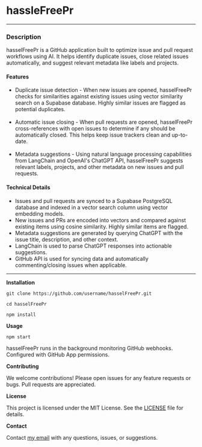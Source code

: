 # hassleFreePr
********************************
### Description
hasselFreePr is a GitHub application built to optimize issue and pull request workflows using AI. It helps identify duplicate issues, close related issues automatically, and suggest relevant metadata like labels and projects.

#### Features
- Duplicate issue detection - When new issues are opened, hasselFreePr checks for similarities against existing issues using vector similarity search on a Supabase database. Highly similar issues are flagged as potential duplicates.
<br><br>
- Automatic issue closing - When pull requests are opened, hasselFreePr cross-references with open issues to determine if any should be automatically closed. This helps keep issue trackers clean and up-to-date.
<br><br>
- Metadata suggestions - Using natural language processing capabilities from LangChain and OpenAI's ChatGPT API, hasselFreePr suggests relevant labels, projects, and other metadata on new issues and pull requests.

#### Technical Details

- Issues and pull requests are synced to a Supabase PostgreSQL database and indexed in a vector search column using vector embedding models.
- New issues and PRs are encoded into vectors and compared against existing items using cosine similarity. Highly similar items are flagged.
- Metadata suggestions are generated by querying ChatGPT with the issue title, description, and other context.
- LangChain is used to parse ChatGPT responses into actionable suggestions.
- GitHub API is used for syncing data and automatically commenting/closing issues when applicable.

********************************
**Installation**
```shell
git clone https://github.com/username/hasselFreePr.git
```
```shell
cd hasselFreePr
```
```shell
npm install
```
**Usage**
```shell
npm start
```
hasselFreePr runs in the background monitoring GitHub webhooks. Configured with GitHub App permissions.

**Contributing**

We welcome contributions! Please open issues for any feature requests or bugs. Pull requests are appreciated.

**License**

This project is licensed under the MIT License. See the [LICENSE](LICENSE) file for details.

**Contact**

Contact [my email](davidanyatonwu@gmail.com) with any questions, issues, or suggestions.
